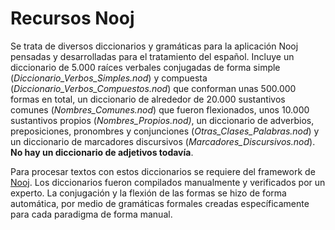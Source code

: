 # Recursos Nooj

Se trata de diversos diccionarios y gramáticas para la aplicación Nooj pensadas y desarrolladas para el tratamiento del español. Incluye un diccionario de 5.000 raíces verbales conjugadas de forma simple (*Diccionario_Verbos_Simples.nod*) y compuesta (*Diccionario_Verbos_Compuestos.nod*) que conforman unas 500.000 formas en total, un diccionario de alrededor de 20.000 sustantivos comunes (*Nombres_Comunes.nod*) que fueron flexionados, unos 10.000 sustantivos propios (*Nombres_Propios.nod)*, un diccionario de adverbios, preposiciones, pronombres y conjunciones (*Otras_Clases_Palabras.nod*) y un diccionario de marcadores discursivos (*Marcadores_Discursivos.nod*). **No hay un diccionario de adjetivos todavía**.

Para procesar textos con estos diccionarios se requiere del framework de [Nooj](http://www.nooj-association.org). Los diccionarios fueron compilados manualmente y verificados por un experto. La conjugación y la flexión de las formas se hizo de forma automática, por medio de gramáticas formales creadas específicamente para cada paradigma de forma manual.
